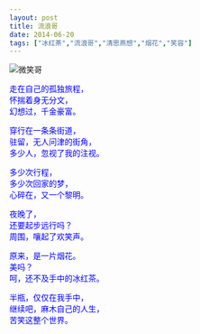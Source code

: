 ```yaml
---
layout: post
title: 流浪哥
date: 2014-06-20
tags: ["冰红茶","流浪哥","清思燕想","烟花","笑容"]
---
```


<!-- build time:Sat Jun 23 2018 12:05:16 GMT+0800 (中国标准时间) -->

![微笑哥](http://ww1.sinaimg.cn/bmiddle/a716fd45jw1ehjc21u67sj20ci07w0t2.jpg "郑州，一个流浪汉从地上捡了半瓶冰红茶，喝了一口，凝视着天空，烟花绽放，他笑了......")

<span style="color:#00f">走在自己的孤独旅程，</span>  
<span style="color:#00f">怀揣着身无分文，</span>  
<span style="color:#00f">幻想过，千金豪富。</span>

<span style="color:#00f">穿行在一条条街道，</span>  
<span style="color:#00f">驻留，无人问津的街角，</span>  
<span style="color:#00f">多少人，忽视了我的注视。</span>

<span style="color:#00f">多少次行程，</span>  
<span style="color:#00f">多少次回家的梦，</span>  
<span style="color:#00f">心碎在，又一个黎明。</span>

<span style="color:#00f">夜晚了，</span>  
<span style="color:#00f">还要起步远行吗？</span>  
<span style="color:#00f">周围，嚷起了欢笑声。</span>

<span style="color:#00f">原来，是一片烟花。</span>  
<span style="color:#00f">美吗？</span>  
<span style="color:#00f">呵，还不及手中的冰红茶。</span>

<span style="color:#00f">半瓶，仅仅在我手中，</span>  
<span style="color:#00f">继续吧，麻木自己的人生，</span>  
<span style="color:#00f">苦笑这整个世界。</span>
<!-- rebuild by neat -->